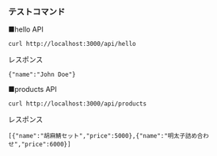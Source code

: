 ### テストコマンド

■hello API
```
curl http://localhost:3000/api/hello
```
レスポンス
```
{"name":"John Doe"}
```


■products API
```
curl http://localhost:3000/api/products
```
レスポンス
```
[{"name":"胡麻鯖セット","price":5000},{"name":"明太子詰め合わせ","price":6000}]
```
